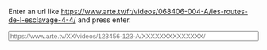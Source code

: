 Enter an url like https://www.arte.tv/fr/videos/068406-004-A/les-routes-de-l-esclavage-4-4/ and press enter.

<input type="text" name="url" id="urlInput" style="width: 100%;" placeholder="https://www.arte.tv/XX/videos/123456-123-A/XXXXXXXXXXXXXX/">
<div id="result" />

<script>
document.getElementById("urlInput").onchange = function(e) {

  const url = e.target.value;
  const id = url.split("/")[5];
  if (id === undefined) {
    alert("Malformed URL");
    return
  }
  const apiUrl = "https://api.arte.tv/api/player/v1/config/fr/" + id
  const xobj = new XMLHttpRequest();
  xobj.responseType = 'json';
  xobj.open('GET', apiUrl);
  xobj.onload = function() {
    const videoJsonPlayer = xobj.response.videoJsonPlayer
    const VSR = xobj.response.videoJsonPlayer.VSR
    if (VSR === undefined) {
      alert("API querry failed")
      return
    }
    function compare(array) {
      for (let i in array) {
        if (array[i] != 0) {
          return array[i];
        }
      }
      return 0;
    }
    const data = Object.values(VSR).sort(function(l, r) {
      return compare([r.bitrate - l.bitrate,
        r.mimeType.localeCompare(l.mimeType),
        r.versionShortLibelle.localeCompare(l.versionShortLibelle)
      ])
    })

    for (let i in data) {
      const r = data[i]
      data[i] = {
        'URL': r.url,
        'Format': r.mediaType,
        'Version': r.versionLibelle,
        'Bitrate': r.bitrate,
      }
    }

    function create(t, a, f) {
      const n = document.createElement(t);
      for (let k in a) {
        n.appendChild(f(k, a[k]))
      }
      return n
    }

    function createLink(href, text) {
      a = document.createElement("a")
      a.href = href
      a.text = text
      return a
    }
    if (!data[0]) {
      alert("empty data");
      return
    }
    const table = create("table", data, function(_, v) {
      return create("tr", v, function(k, v) {
        return create("th", [null], function(_, _) {
          if (k === "URL") {
            return createLink(v, "link")
          }
          return document.createTextNode(v)
        })
      })
    })
    table.prepend(create("tr", data[0], function(k, _) {
      return create("th", [null], function(_, _) {
        return document.createTextNode(k)
      })
    }))
    const result = document.getElementById("result")
    
    result.appendChild(document.createTextNode("Videos for id: "))
    result.appendChild(createLink(videoJsonPlayer.VTR, id))
    result.appendChild(table)
    result.appendChild(createLink(apiUrl, "Source"))
  };
  xobj.send(null)
}
</script>
